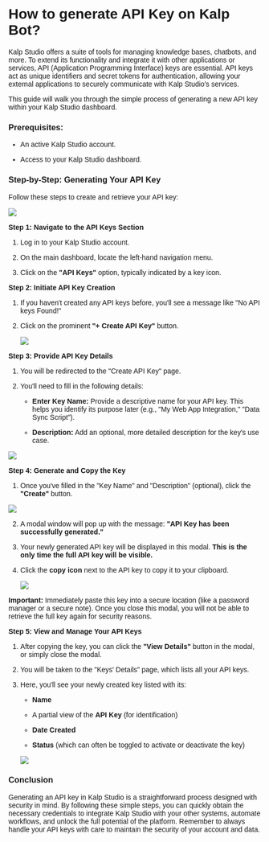 <style>  body { font-family: "Source Sans 3", sans-serif!important; }</style>

<link  href="https://fonts.googleapis.com/css2?family=Source+Sans+3:ital,wght@0,200..900;1,200..900&display=swap"  rel="stylesheet">  <link  rel="stylesheet"  href="https://fonts.googleapis.com/icon?family=Material+Icons">

# How to generate API Key on Kalp Bot?

Kalp Studio offers a suite of tools for managing knowledge bases, chatbots, and more. To extend its functionality and integrate it with other applications or services, API (Application Programming Interface) keys are essential. API keys act as unique identifiers and secret tokens for authentication, allowing your external applications to securely communicate with Kalp Studio's services.

This guide will walk you through the simple process of generating a new API key within your Kalp Studio dashboard.

### Prerequisites:

-   An active Kalp Studio account.
    
-   Access to your Kalp Studio dashboard.
    

### Step-by-Step: Generating Your API Key

Follow these steps to create and retrieve your API key:

![](https://doc-images-kalp-studio.s3.ap-south-1.amazonaws.com/Kalpbot/api/a1.png)

**Step 1: Navigate to the API Keys Section**

1.  Log in to your Kalp Studio account.
    
2.  On the main dashboard, locate the left-hand navigation menu.
    
3.  Click on the **"API Keys"** option, typically indicated by a key icon.
    

**Step 2: Initiate API Key Creation**

1.  If you haven't created any API keys before, you'll see a message like "No API keys Found!"
    
2.  Click on the prominent **"+ Create API Key"** button.
    

    
    ![](https://doc-images-kalp-studio.s3.ap-south-1.amazonaws.com/Kalpbot/api/a2.png)
    

**Step 3: Provide API Key Details**

1.  You will be redirected to the "Create API Key" page.
    
2.  You'll need to fill in the following details:
    
    -   **Enter Key Name:** Provide a descriptive name for your API key. This helps you identify its purpose later (e.g., "My Web App Integration," "Data Sync Script").
        
    -   **Description:** Add an optional, more detailed description for the key's use case.
        
    
![](https://doc-images-kalp-studio.s3.ap-south-1.amazonaws.com/Kalpbot/api/a3.png)
    

**Step 4: Generate and Copy the Key**

1.  Once you've filled in the "Key Name" and "Description" (optional), click the **"Create"** button.
    
    
![](https://doc-images-kalp-studio.s3.ap-south-1.amazonaws.com/Kalpbot/api/a4.png)
    
2.  A modal window will pop up with the message: **"API Key has been successfully generated."**
    
3.  Your newly generated API key will be displayed in this modal. **This is the only time the full API key will be visible.**
    
4.  Click the **copy icon** next to the API key to copy it to your clipboard.
    
    
    ![](https://doc-images-kalp-studio.s3.ap-south-1.amazonaws.com/Kalpbot/api/a5.png)
    

**Important:** Immediately paste this key into a secure location (like a password manager or a secure note). Once you close this modal, you will not be able to retrieve the full key again for security reasons.

**Step 5: View and Manage Your API Keys**

1.  After copying the key, you can click the **"View Details"** button in the modal, or simply close the modal.
    
2.  You will be taken to the "Keys' Details" page, which lists all your API keys.
    
3.  Here, you'll see your newly created key listed with its:
    
    -   **Name**
        
    -   A partial view of the **API Key** (for identification)
        
    -   **Date Created**
        
    -   **Status** (which can often be toggled to activate or deactivate the key)
        

    
    ![](https://doc-images-kalp-studio.s3.ap-south-1.amazonaws.com/Kalpbot/api/a6.png)
    

### Conclusion

Generating an API key in Kalp Studio is a straightforward process designed with security in mind. By following these simple steps, you can quickly obtain the necessary credentials to integrate Kalp Studio with your other systems, automate workflows, and unlock the full potential of the platform. Remember to always handle your API keys with care to maintain the security of your account and data.